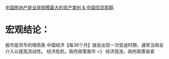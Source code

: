 [中国房地产是全球规模最大的资产类别 & 中国信贷周期](https://zhuanlan.zhihu.com/p/422009678).


# 宏观结论：
股市是货币的晴雨表
中国经济【每36个月】就会出现一次低迷时期，通常当局会介入以提高流动性。
经济危机，政府政策救市 =》 经济高涨，政府政策收紧

